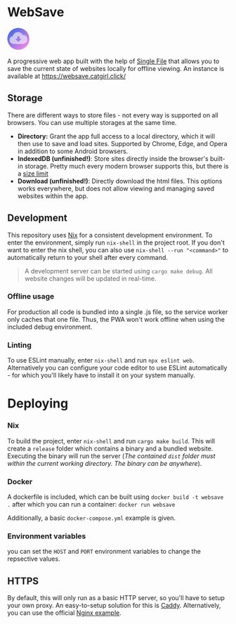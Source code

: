 # WebSave

<img src="./web/assets/icons/icon.png" width="50" height="50"/>

A progressive web app built with the help of [Single File](https://www.getsinglefile.com/) that allows you to save the current state of websites locally for offline viewing. An instance is available at https://websave.catgirl.click/


## Storage

There are different ways to store files - not every way is supported on all browsers. You can use multiple storages at the same time.

-   **Directory:** Grant the app full access to a local directory, which it will then use to save and load sites. Supported by Chrome, Edge, and Opera in addition to some Android browsers.
-   **IndexedDB (unfinished!)**: Store sites directly inside the browser's built-in storage. Pretty much every modern browser supports this, but there is a [size limit](https://rxdb.info/articles/indexeddb-max-storage-limit.html#browser-specific-indexeddb-limits)
-   **Download (unfinished!)**: Directly download the html files. This options works everywhere, but does not allow viewing and managing saved websites within the app.

## Development

This repository uses [Nix](https://nixos.org/download/) for a consistent development environment. To enter the environment, simply run `nix-shell` in the project root. If you don't want to enter the nix shell, you can also use `nix-shell --run "<command>"` to automatically return to your shell after every command.

> A development server can be started using `cargo make debug`. All website changes will be updated in real-time.

### Offline usage

For production all code is bundled into a single .js file, so the service worker only caches that one file. Thus, the PWA won't work offline when using the included debug environment.

### Linting

To use ESLint manually, enter `nix-shell` and run `npx eslint web`. Alternatively you can configure your code editor to use ESLint automatically - for which you'll likely have to install it on your system manually.

# Deploying

### Nix

To build the project, enter `nix-shell` and run `cargo make build`. This will create a `release` folder which contains a binary and a bundled website. Executing the binary will run the server (_The contained `dist` folder must within the current working directory. The binary can be anywhere_).

### Docker

A dockerfile is included, which can be built using `docker build -t websave .` after which you can run a container: `docker run websave`

Additionally, a basic `docker-compose.yml` example is given.

### Environment variables

you can set the `HOST` and `PORT` environment variables to change the repsective values.

## HTTPS

By default, this will only run as a basic HTTP server, so you'll have to setup your own proxy. An easy-to-setup solution for this is [Caddy](https://caddyserver.com/). Alternatively, you can use the official [Nginx example](https://docs.gunicorn.org/en/latest/deploy.html).
